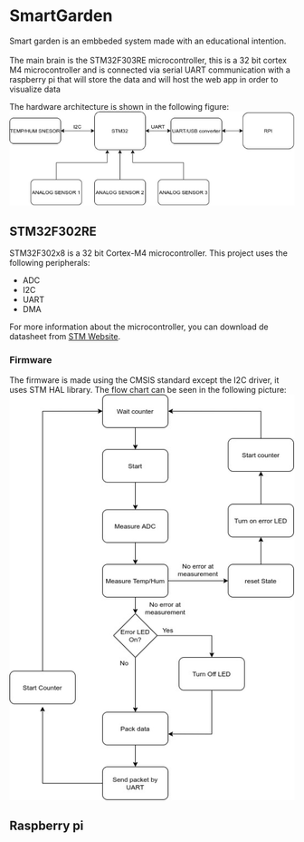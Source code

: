 # SmartGarden
Smart garden is an embbeded system made with an educational intention. <br/>
<br/>
The main brain is the STM32F303RE microcontroller, this is a 32 bit cortex M4 microcontroller and is connected via serial UART communication with a raspberry pi that will store the data and will host the web app in order to visualize data<br/>

The hardware architecture is shown in the following figure: 
![Hardware architecture](./images/HardwareArchitectureGardenSensor.jpg) 

## STM32F302RE

STM32F302x8 is a 32 bit Cortex-M4 microcontroller. This project uses the following peripherals:
- ADC
- I2C
- UART
- DMA

For more information about the microcontroller, you can download de datasheet from [STM Website](https://www.st.com/en/microcontrollers-microprocessors/stm32f302c8.html).

### Firmware
The firmware is made using the CMSIS standard except the I2C driver, it uses STM HAL library. The flow chart can be seen in the following picture: 
![Flow chart](./images/gardemeterFlowChart.jpg) 


## Raspberry pi



